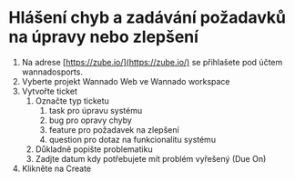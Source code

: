 # Hlášení chyb a zadávání požadavků na úpravy nebo zlepšení

1. Na adrese [https://zube.io/](https://zube.io/) se přihlašete pod účtem wannadosports.
2. Vyberte projekt Wannado Web ve Wannado workspace
3. Vytvořte ticket
   1. Označte typ ticketu 
      1. task pro úpravu systému
      2. bug pro opravy chyby
      3. feature pro požadavek na zlepšení
      4. question pro dotaz na funkcionalitu systému
   2. Důkladně popište problematiku
   3. Zadjte datum kdy potřebujete mít problém vyřešený \(Due On\)
4. Klikněte na Create



